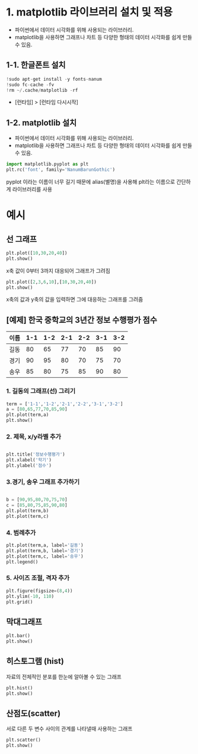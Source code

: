 

# 1. matplotlib 라이브러리 설치 및 적용
- 파이썬에서 데이터 시각화를 위해 사용되는 라이브러리.
- matplotlib을 사용하면 그래프나 차트 등 다양한 형태의 데이터 시각화를 쉽게 만들 수 있음.

## 1-1. 한글폰트 설치
```python
!sudo apt-get install -y fonts-nanum
!sudo fc-cache -fv
!rm ~/.cache/matplotlib -rf
```
- [런타임] > [런타임 다시시작] 

## 1-2. matplotlib 설치
- 파이썬에서 데이터 시각화를 위해 사용되는 라이브러리.
- matplotlib을 사용하면 그래프나 차트 등 다양한 형태의 데이터 시각화를 쉽게 만들 수 있음.

```python
import matplotlib.pyplot as plt
plt.rc('font', family='NanumBarunGothic')
```
pyplot 이라는 이름이 너무 길기 때문에 alias(별명)을 사용해 plt라는 이름으로 간단하게 라이브러리를 사용


# 예시
## 선 그래프 
```python
plt.plot([10,30,20,40])
plt.show()
```
x축 값이 0부터 3까지 대응되어 그래프가 그려짐

```python
plt.plot([2,3,6,10],[10,30,20,40])
plt.show()
```
x축의 값과 y축의 값을 입력하면 그에 대응하는 그래프를 그려줌

## [예제] 한국 중학교의 3년간 정보 수행평가 점수
| 이름 | 1-1 | 1-2 | 2-1 | 2-2 | 3-1 | 3-2 |
| ---- | --- | --- | --- | --- | --- | --- |
| 길동 | 80  | 65  | 77  | 70  | 85  | 90  |
| 경기 | 90  | 95  | 80  | 70  | 75  | 70  |
| 송우 | 85  | 80  | 75  | 85  | 90  | 80  |

### 1. 길동의 그래프(선) 그리기
```python
term = ['1-1','1-2','2-1','2-2','3-1','3-2']
a = [80,65,77,70,85,90]
plt.plot(term,a)
plt.show()
```

### 2. 제목, x/y라벨 추가
```python

plt.title('정보수행평가')
plt.xlabel('학기')
plt.ylabel('점수')
```

### 3.경기, 송우 그래프 추가하기
```python

b = [90,95,80,70,75,70]
c = [85,80,75,85,90,80]
plt.plot(term,b)
plt.plot(term,c)

```

### 4. 범례추가
```python
plt.plot(term,a, label='길동')
plt.plot(term,b, label='경기')
plt.plot(term,c, label='송우')
plt.legend()
```

### 5. 사이즈 조절, 격자 추가
```python
plt.figure(figsize=(8,4))
plt.ylim(-10, 110)
plt.grid()
```


## 막대그래프
```python
plt.bar()
plt.show()
```


## 히스토그램 (hist)
자료의 전체적인 분포를 한눈에 알아볼 수 있는 그래프
```python
plt.hist()
plt.show()
```


## 산점도(scatter)
서로 다른 두 변수 사이의 관계를 나타낼때 사용하는 그래프
```python
plt.scatter()
plt.show()
```




